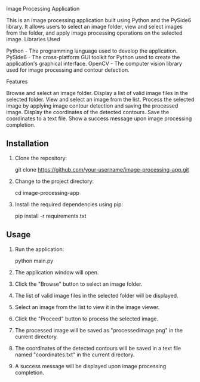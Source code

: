 Image Processing Application

This is an image processing application built using Python and the PySide6 library. It allows users to select an image folder, view and select images from the folder, and apply image processing operations on the selected image.
Libraries Used

Python - The programming language used to develop the application.
PySide6 - The cross-platform GUI toolkit for Python used to create the application's graphical interface.
OpenCV - The computer vision library used for image processing and contour detection.

Features

Browse and select an image folder.
Display a list of valid image files in the selected folder.
View and select an image from the list.
Process the selected image by applying image contour detection and saving the processed image.
Display the coordinates of the detected contours.
Save the coordinates to a text file.
Show a success message upon image processing completion.
    
## Installation

1. Clone the repository:

   
   git clone https://github.com/your-username/image-processing-app.git
   

2. Change to the project directory:

   
   cd image-processing-app
  

3. Install the required dependencies using pip:

   
   pip install -r requirements.txt
  

## Usage

1. Run the application:

   python main.py
   

2. The application window will open.
3. Click the "Browse" button to select an image folder.
4. The list of valid image files in the selected folder will be displayed.
5. Select an image from the list to view it in the image viewer.
6. Click the "Proceed" button to process the selected image.
7. The processed image will be saved as "processedimage.png" in the current directory.
8. The coordinates of the detected contours will be saved in a text file named "coordinates.txt" in the current directory.
9. A success message will be displayed upon image processing completion.
